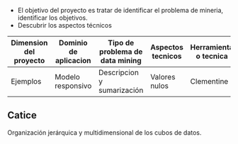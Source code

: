- El objetivo del proyecto es tratar de identificar el problema de mineria, identificar los objetivos.
- Descubrir los aspectos técnicos

|Dimension del proyecto|Dominio de aplicacion|Tipo de problema de data mining|Aspectos tecnicos|Herramienta o tecnica|
|--|--|--|--|--|
| Ejemplos | Modelo responsivo|Descripcion y sumarización| Valores nulos| Clementine|

## Catice
Organización jerárquica y multidimensional de los cubos de datos.
